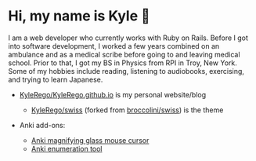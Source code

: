 # Hi, my name is Kyle 🔬

I am a web developer who currently works with Ruby on Rails. Before I got into software development, I worked a few years combined on an ambulance and as a medical scribe before going to and leaving medical school. Prior to that, I got my BS in Physics from RPI in Troy, New York. Some of my hobbies include reading, listening to audiobooks, exercising, and trying to learn Japanese.

- [KyleRego/KyleRego.github.io](https://github.com/KyleRego/KyleRego.github.io) is my personal website/blog
  - [KyleRego/swiss](https://github.com/KyleRego/swiss) (forked from [broccolini/swiss](https://github.com/broccolini/swiss)) is the theme

- Anki add-ons:
  - [Anki magnifying glass mouse cursor](https://github.com/KyleRego/anki_magnifying_glass_mouse_cursor)
  - [Anki enumeration tool](https://github.com/KyleRego/anki_enumeration_tool)
